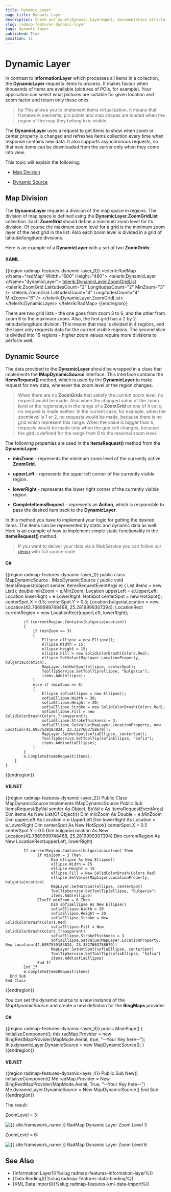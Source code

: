 ```yaml
---
title: Dynamic Layer
page_title: Dynamic Layer
description: Check our &quot;Dynamic Layer&quot; documentation article for the RadMap {{ site.framework_name }} control.
slug: radmap-features-dynamic-layer
tags: dynamic,layer
published: True
position: 11
---
```


# Dynamic Layer

In contrast to __InformationLayer__ which processes all items in a collection, the __DynamicLayer__ requests items to process. It makes favour when thousands of items are available (pictures of POIs, for example). Your application can select what pictures are suitable for given location and zoom factor and return only these ones.      

>tip This allows you to implement items virtualization. It means that framework elements, pin points and map shapes are loaded when the region of the map they belong to is visible.        

The __DynamicLayer__ uses a request to get items to show when zoom or center property is changed and refreshes items collection every time when response contains new data. It also supports asynchronous requests, so that new items can be downloaded from the server only when they come into view.      

This topic will explain the following:

* [Map Division](#map-division)

* [Dynamic Source](#dynamic-source)

## Map Division

The __DynamicLayer__ requires a division of the map space in regions. The division of map space is defined using the __DynamicLayer.ZoomGridList__ collection. Each __ZoomGrid__ should define a minimum zoom level for its division. Of course the maximum zoom level for a grid is the minimum zoom layer of the next grid in the list. Also each zoom level is divided in a grid of latitude/longitude divisions.        

Here is an example of a __DynamicLayer__ with a set of two __ZoomGrids__:        

#### __XAML__
{{region radmap-features-dynamic-layer_0}}
	<telerik:RadMap x:Name="radMap"
	                Width="600"
	                Height="480">
	    <telerik:DynamicLayer x:Name="dynamicLayer">
	        <telerik:DynamicLayer.ZoomGridList>
	            <telerik:ZoomGrid LatitudesCount="2"
	                                LongitudesCount="2"
	                                MinZoom="3" />
	            <telerik:ZoomGrid LatitudesCount="4"
	                                LongitudesCount="4"
	                                MinZoom="6" />
	        </telerik:DynamicLayer.ZoomGridList>
	    </telerik:DynamicLayer>
	</telerik:RadMap>
{{endregion}}

There are two grid lists - the one goes from zoom 3 to 6, and the other from zoom 6 to the maximum zoom. Also, the first grid has a 2 by 2 latitude/longitude division. This means that map is divided in 4 regions, and the layer only requests data for the current visible regions. The second slice is divided into 16 regions - higher zoom values require more divisions to perform well.        

## Dynamic Source

The data provided to the __DynamicLayer__ should be wrapped in a class that implements the __IMapDynamicSource__ interface. This interface contains the __ItemsRequest()__ method, which is used by the __DynamicLayer__ to make request for new data, whenever the zoom level or the region changes.        

>When there are no __ZoomGrids__ that satisfy the current zoom level, no request would be made. Also when the changed value of the zoom level or the regionstays in the range of a __ZoomGrid__ or one of it cells, no request is made neither. In the current case, for example, when the zoomlevel is 1 or 2, no requests would be made, because there is no grid which represent this range. When the value is bigger than 6, requests would be made only when the grid cell changes, because the gird is defined for the range from 6 to the maximal zoom level.          

The following properties are used in the __ItemsRequest()__ method from the __DynamicLayer__:        

* __minZoom__ - represents the minimum zoom level of the currently active __ZoomGrid__.            

* __upperLeft__ - represents the upper left corner of the currently visible region.            

* __lowerRight__ - represents the lower right corner of the currently visible region.            

* __CompleteItemsRequest__ - represents an __Action__, which is responsible to pass the desired item back to the __DynamicLayer__.            

In this method you have to implement your logic for getting the desired items. The items can be represented by static and dynamic data as well. Here is an example of how to implement simple static functionality in the __ItemsRequest()__ method.        

>If you want to deliver your data via a WebService you can follow our [demo](https://demos.telerik.com/silverlight/#Map/DynamicLayer) with full source code.          

#### __C#__
{{region radmap-features-dynamic-layer_1}}
	public class MapDynamicSource : IMapDynamicSource
    {
        public void ItemsRequest(object sender, ItemsRequestEventArgs e)
        {
            List<object> items = new List<object>();
            double minZoom = e.MinZoom;
            Location upperLeft = e.UpperLeft;
            Location lowerRight = e.LowerRight;
               HotSpot centerSpot = new HotSpot();
            centerSpot.X = 0.5;
            centerSpot.Y = 0.5;
            Location bulgariaLocation = new Location(42.7669999748468, 25.2819999307394);
            LocationRect currentRegion = new LocationRect(upperLeft, lowerRight);

            if (currentRegion.Contains(bulgariaLocation))
            {
                if (minZoom == 3)
                {
                    Ellipse ellipse = new Ellipse();
                    ellipse.Width = 15;
                    ellipse.Height = 15;
                    ellipse.Fill = new SolidColorBrush(Colors.Red);
                    ellipse.SetValue(MapLayer.LocationProperty, bulgariaLocation);
                    MapLayer.SetHotSpot(ellipse, centerSpot);
                    ToolTipService.SetToolTip(ellipse, "Bulgaria");
                    items.Add(ellipse);
                }
                else if (minZoom == 6)
                {
                    Ellipse sofiaEllipse = new Ellipse();
                    sofiaEllipse.Width = 20;
                    sofiaEllipse.Height = 20;
                    sofiaEllipse.Stroke = new SolidColorBrush(Colors.Red);
                    sofiaEllipse.Fill = new SolidColorBrush(Colors.Transparent);
                    sofiaEllipse.StrokeThickness = 3;
                    sofiaEllipse.SetValue(MapLayer.LocationProperty, new Location(42.6957539183824, 23.3327663758679));
                    MapLayer.SetHotSpot(sofiaEllipse, centerSpot);
                    ToolTipService.SetToolTip(sofiaEllipse, "Sofia");
                    items.Add(sofiaEllipse);
                }
            }
            e.CompleteItemsRequest(items);
        }
    }
{{endregion}}

#### __VB.NET__
{{region radmap-features-dynamic-layer_2}}
	Public Class MapDynamicSource
    Implements IMapDynamicSource
      Public Sub ItemsRequest(ByVal sender As Object, ByVal e As ItemsRequestEventArgs)
            Dim items As New List(Of Object)()
            Dim minZoom As Double = e.MinZoom
            Dim upperLeft As Location = e.UpperLeft
            Dim lowerRight As Location = e.LowerRight
               Dim centerSpot As New HotSpot()
            centerSpot.X = 0.5
            centerSpot.Y = 0.5
            Dim bulgariaLocation As New Location(42.7669999748468, 25.2819999307394)
            Dim currentRegion As New LocationRect(upperLeft, lowerRight)

            If currentRegion.Contains(bulgariaLocation) Then
                  If minZoom = 3 Then
                        Dim ellipse As New Ellipse()
                        ellipse.Width = 15
                        ellipse.Height = 15
                        ellipse.Fill = New SolidColorBrush(Colors.Red)
                        ellipse.SetValue(MapLayer.LocationProperty, bulgariaLocation)
                        MapLayer.SetHotSpot(ellipse, centerSpot)
                        ToolTipService.SetToolTip(ellipse, "Bulgaria")
                        items.Add(ellipse)
                  ElseIf minZoom = 6 Then
                        Dim sofiaEllipse As New Ellipse()
                        sofiaEllipse.Width = 20
                        sofiaEllipse.Height = 20
                        sofiaEllipse.Stroke = New SolidColorBrush(Colors.Red)
                        sofiaEllipse.Fill = New SolidColorBrush(Colors.Transparent)
                        sofiaEllipse.StrokeThickness = 3
                        sofiaEllipse.SetValue(MapLayer.LocationProperty, New Location(42.6957539183824, 23.3327663758679))
                        MapLayer.SetHotSpot(sofiaEllipse, centerSpot)
                        ToolTipService.SetToolTip(sofiaEllipse, "Sofia")
                        items.Add(sofiaEllipse)
                  End If
            End If
            e.CompleteItemsRequest(items)
      End Sub
	End Class
{{endregion}}

You can set the dynamic source to a new instance of the *MapDynamicSource* and create a new definition for the __BingMaps__ provider:        

#### __C#__
{{region radmap-features-dynamic-layer_3}}
	public MainPage()
	{
	  InitializeComponent();
	  this.radMap.Provider = new BingRestMapProvider(MapMode.Aerial, true, "--Your Key here--"); 
	  this.dynamicLayer.DynamicSource = new MapDynamicSource();
	}
{{endregion}}

#### __VB.NET__
{{region radmap-features-dynamic-layer_4}}
	Public Sub New()
		InitializeComponent()
		Me.radMap.Provider = New BingRestMapProvider(MapMode.Aerial, True, "--Your Key here--")
		Me.dynamicLayer.DynamicSource = New MapDynamicSource()
	End Sub
{{endregion}}

The result:

ZoomLevel = 3:

![{{ site.framework_name }} RadMap Dynamic Layer Zoom Level 3](images/RadMap_Features_DynamicLayer_03.png.PNG)

ZoomLevel = 6:

![{{ site.framework_name }} RadMap Dynamic Layer Zoom Level 6](images/RadMap_Features_DynamicLayer_06.png.PNG)

## See Also
 * [Information Layer]({%slug radmap-features-information-layer%})
 * [Data Binding]({%slug radmap-features-data-binding%})
 * [KML Data Import]({%slug radmap-features-kml-data-import%})